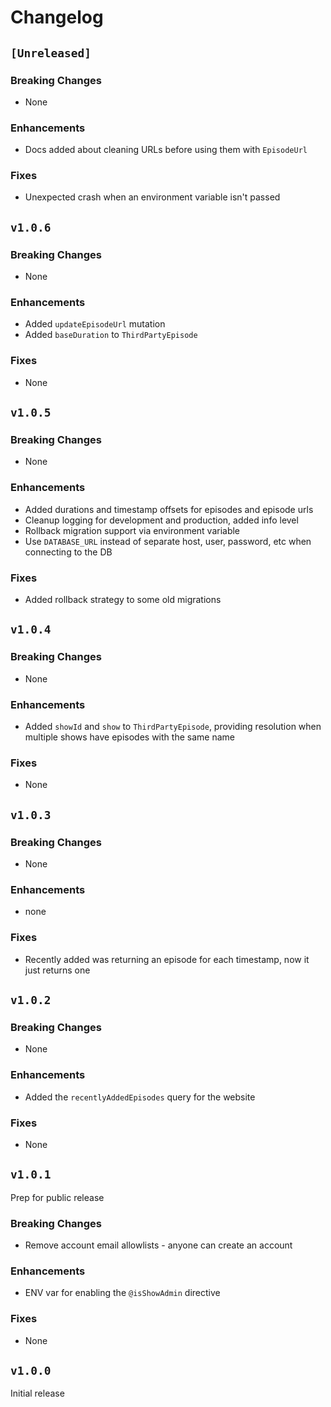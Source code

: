 # Changelog

## `[Unreleased]`

### Breaking Changes

- None

### Enhancements

- Docs added about cleaning URLs before using them with `EpisodeUrl`

### Fixes

- Unexpected crash when an environment variable isn't passed

## `v1.0.6`

### Breaking Changes

- None

### Enhancements

- Added `updateEpisodeUrl` mutation
- Added `baseDuration` to `ThirdPartyEpisode`

### Fixes

- None

## `v1.0.5`

### Breaking Changes

- None

### Enhancements

- Added durations and timestamp offsets for episodes and episode urls
- Cleanup logging for development and production, added info level
- Rollback migration support via environment variable
- Use `DATABASE_URL` instead of separate host, user, password, etc when connecting to the DB

### Fixes

- Added rollback strategy to some old migrations

## `v1.0.4`

### Breaking Changes

- None

### Enhancements

- Added `showId` and `show` to `ThirdPartyEpisode`, providing resolution when multiple shows have
episodes with the same name

### Fixes

- None

## `v1.0.3`

### Breaking Changes

- None

### Enhancements

- none

### Fixes

- Recently added was returning an episode for each timestamp, now it just returns one

## `v1.0.2`

### Breaking Changes

- None

### Enhancements

- Added the `recentlyAddedEpisodes` query for the website

### Fixes

- None

## `v1.0.1`

Prep for public release

### Breaking Changes

- Remove account email allowlists - anyone can create an account

### Enhancements

- ENV var for enabling the `@isShowAdmin` directive

### Fixes

- None

## `v1.0.0`

Initial release
